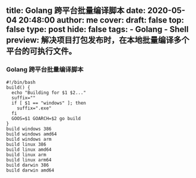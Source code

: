 title: Golang 跨平台批量编译脚本 
date: 2020-05-04 20:48:00
author: me
cover: 
draft: false
top: false
type: post
hide: false
tags: 
    - Golang
    - Shell
preview: 解决项目打包发布时，在本地批量编译多个平台的可执行文件。
---------------------
### Golang 跨平台批量编译脚本 
````
#!/bin/bash
build() {
  echo "Building for $1 $2..."
  suffix=""
  if [ $1 == "windows" ]; then
    suffix=".exe"
  fi
  GOOS=$1 GOARCH=$2 go build
}
build windows 386
build windows amd64
build windows arm
build linux 386
build linux amd64
build linux arm
build linux arm64
build darwin 386
build darwin amd64
````